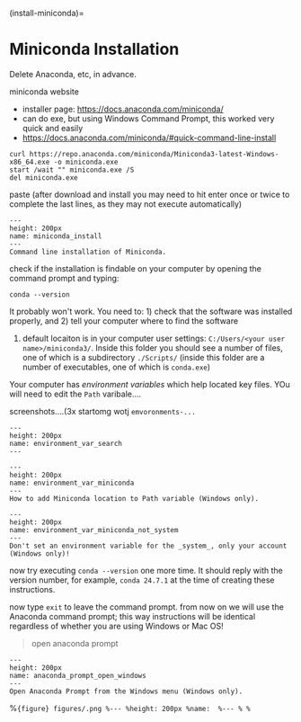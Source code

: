 (install-miniconda)=
# Miniconda Installation

Delete Anaconda, etc, in advance.


miniconda website
- installer page: https://docs.anaconda.com/miniconda/
- can do exe, but using Windows Command Prompt, this worked very quick and easily
- https://docs.anaconda.com/miniconda/#quick-command-line-install

```
curl https://repo.anaconda.com/miniconda/Miniconda3-latest-Windows-x86_64.exe -o miniconda.exe
start /wait "" miniconda.exe /S
del miniconda.exe
```

paste (after download and install you may need to hit enter once or twice to complete the last lines, as they may not execute automatically)





```{figure} figures/miniconda_install.png
---
height: 200px
name: miniconda_install
---
Command line installation of Miniconda.
```



check if the installation is findable on your computer by opening the command prompt and typing:
```
conda --version
```
It probably won't work. You need to: 1) check that the software was installed properly, and 2) tell your computer where to find the software

1. default locaiton is in your computer user settings: `C:/Users/<your user name>/miniconda3/`. Inside this folder you should see a number of files, one of which is a subdirectory `./Scripts/` (inside this folder are a number of executables, one of which is `conda.exe`)

Your computer has _environment variables_ which help located key files. YOu will need to edit the `Path` varibale....

screenshots....(3x startomg wotj `emvoronments-...`
 



```{figure} figures/environment_var_search.png
---
height: 200px
name: environment_var_search
---

```

```{figure} figures/environment_var_miniconda.png
---
height: 200px
name: environment_var_miniconda
---
How to add Miniconda location to Path variable (Windows only).
```

```{figure} figures/environment_var_miniconda_not_system.png
---
height: 200px
name: environment_var_miniconda_not_system
---
Don't set an environment variable for the _system_, only your account (Windows only)!
```

now try executing `conda --version` one more time. It should reply with the version number, for example, `conda 24.7.1` at the time of creating these instructions.

now type `exit` to leave the command prompt. from now on we will use the Anaconda command prompt; this way instructions will be identical regardless of whether you are using Windows or Mac OS!

>open anaconda prompt

```{figure} figures/anaconda_prompt_open_windows.png
---
height: 200px
name: anaconda_prompt_open_windows
---
Open Anaconda Prompt from the Windows menu (Windows only).
```






%```{figure} figures/.png
%---
%height: 200px
%name: 
%---
%
%```